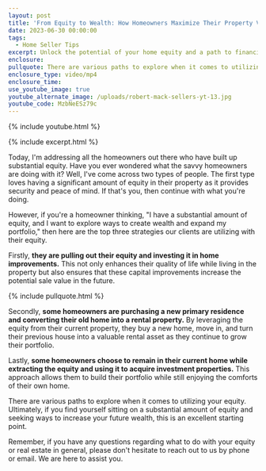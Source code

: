 ```yaml
---
layout: post
title: 'From Equity to Wealth: How Homeowners Maximize Their Property Value'
date: 2023-06-30 00:00:00
tags:
  - Home Seller Tips
excerpt: Unlock the potential of your home equity and a path to financial success.
enclosure:
pullquote: There are various paths to explore when it comes to utilizing your equity.
enclosure_type: video/mp4
enclosure_time:
use_youtube_image: true
youtube_alternate_image: /uploads/robert-mack-sellers-yt-13.jpg
youtube_code: MzbNeESz79c
---
```

{% include youtube.html %}

{% include excerpt.html %}

Today, I'm addressing all the homeowners out there who have built up substantial equity. Have you ever wondered what the savvy homeowners are doing with it? Well, I've come across two types of people. The first type loves having a significant amount of equity in their property as it provides security and peace of mind. If that's you, then continue with what you're doing.

However, if you're a homeowner thinking, "I have a substantial amount of equity, and I want to explore ways to create wealth and expand my portfolio," then here are the top three strategies our clients are utilizing with their equity.

Firstly, **they are pulling out their equity and investing it in home improvements.** This not only enhances their quality of life while living in the property but also ensures that these capital improvements increase the potential sale value in the future.

{% include pullquote.html %}

Secondly, **some homeowners are purchasing a new primary residence and converting their old home into a rental property.** By leveraging the equity from their current property, they buy a new home, move in, and turn their previous house into a valuable rental asset as they continue to grow their portfolio.

Lastly, **some homeowners choose to remain in their current home while extracting the equity and using it to acquire investment properties.** This approach allows them to build their portfolio while still enjoying the comforts of their own home.

There are various paths to explore when it comes to utilizing your equity. Ultimately, if you find yourself sitting on a substantial amount of equity and seeking ways to increase your future wealth, this is an excellent starting point.

Remember, if you have any questions regarding what to do with your equity or real estate in general, please don't hesitate to reach out to us by phone or email. We are here to assist you.